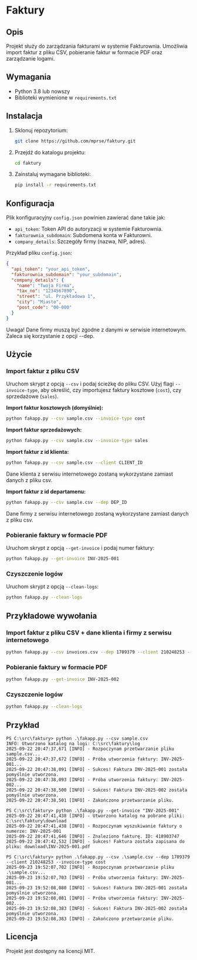 # Faktury

## Opis
Projekt służy do zarządzania fakturami w systemie Fakturownia. Umożliwia import faktur z pliku CSV, pobieranie faktur w formacie PDF oraz zarządzanie logami.

## Wymagania
- Python 3.8 lub nowszy
- Biblioteki wymienione w `requirements.txt`

## Instalacja
1. Sklonuj repozytorium:
   ```bash
   git clone https://github.com/mprse/faktury.git
   ```
2. Przejdź do katalogu projektu:
   ```bash
   cd faktury
   ```
3. Zainstaluj wymagane biblioteki:
   ```bash
   pip install -r requirements.txt
   ```

## Konfiguracja
Plik konfiguracyjny `config.json` powinien zawierać dane takie jak:
- `api_token`: Token API do autoryzacji w systemie Fakturownia.
- `fakturownia_subdomain`: Subdomena konta w Fakturowni.
- `company_details`: Szczegóły firmy (nazwa, NIP, adres).

Przykład pliku `config.json`:
```json
{
  "api_token": "your_api_token",
  "fakturownia_subdomain": "your_subdomain",
  "company_details": {
    "name": "Twoja Firma",
    "tax_no": "1234567890",
    "street": "ul. Przykładowa 1",
    "city": "Miasto",
    "post_code": "00-000"
  }
}
```

Uwaga! Dane firmy muszą być zgodne z danymi w serwisie internetowym.
Zaleca się korzystanie z opcji --dep.

## Użycie
### Import faktur z pliku CSV
Uruchom skrypt z opcją `--csv` i podaj ścieżkę do pliku CSV. Użyj flagi `--invoice-type`, aby określić, czy importujesz faktury kosztowe (`cost`), czy sprzedażowe (`sales`).

**Import faktur kosztowych (domyślnie):**
```bash
python fakapp.py --csv sample.csv --invoice-type cost
```

**Import faktur sprzedażowych:**
```bash
python fakapp.py --csv sample.csv --invoice-type sales
```

**Import faktur z id klienta:**
```bash
python fakapp.py --csv sample.csv --client CLIENT_ID
```
Dane klienta z serwisu internetowego zostaną wykorzystane zamiast danych z pliku csv.

**Import faktur z id departamenu:**
```bash
python fakapp.py --csv sample.csv --dep DEP_ID
```
Dane firmy z serwisu internetowego zostaną wykorzystane zamiast danych z pliku csv.

### Pobieranie faktury w formacie PDF
Uruchom skrypt z opcją `--get-invoice` i podaj numer faktury:
```bash
python fakapp.py --get-invoice INV-2025-001
```

### Czyszczenie logów
Uruchom skrypt z opcją `--clean-logs`:
```bash
python fakapp.py --clean-logs
```

## Przykładowe wywołania
### Import faktur z pliku CSV + dane klienta i firmy z serwisu internetowego
```bash
python fakapp.py --csv invoices.csv --dep 1709379 --client 210248253 --invoice-type cost
```

### Pobieranie faktury w formacie PDF
```bash
python fakapp.py --get-invoice INV-2025-002
```

### Czyszczenie logów
```bash
python fakapp.py --clean-logs
```

## Przykład
```
PS C:\src\faktury> python .\fakapp.py --csv sample.csv
INFO: Utworzono katalog na logi: C:\src\faktury\log
2025-09-22 20:47:37,671 [INFO] - Rozpoczynam przetwarzanie pliku sample.csv...
2025-09-22 20:47:37,672 [INFO] - Próba utworzenia faktury: INV-2025-001...
2025-09-22 20:47:38,091 [INFO] - Sukces! Faktura INV-2025-001 została pomyślnie utworzona.
2025-09-22 20:47:38,093 [INFO] - Próba utworzenia faktury: INV-2025-002...
2025-09-22 20:47:38,500 [INFO] - Sukces! Faktura INV-2025-002 została pomyślnie utworzona.
2025-09-22 20:47:38,501 [INFO] - Zakończono przetwarzanie pliku.

PS C:\src\faktury> python .\fakapp.py --get-invoice "INV-2025-001"
2025-09-22 20:47:41,438 [INFO] - Utworzono katalog na pobrane pliki: C:\src\faktury\download
2025-09-22 20:47:41,438 [INFO] - Rozpoczynam wyszukiwanie faktury o numerze: INV-2025-001
2025-09-22 20:47:41,646 [INFO] - Znaleziono fakturę. ID: 418903747
2025-09-22 20:47:42,532 [INFO] - Sukces! Faktura została zapisana do pliku: download\INV-2025-001.pdf

PS C:\src\faktury> python .\fakapp.py --csv .\sample.csv --dep 1709379 --client 210248253 --invoice-type cost
2025-09-23 19:52:07,702 [INFO] - Rozpoczynam przetwarzanie pliku .\sample.csv...
2025-09-23 19:52:07,703 [INFO] - Próba utworzenia faktury: INV-2025-001...
2025-09-23 19:52:08,080 [INFO] - Sukces! Faktura INV-2025-001 została pomyślnie utworzona.
2025-09-23 19:52:08,081 [INFO] - Próba utworzenia faktury: INV-2025-002...
2025-09-23 19:52:08,383 [INFO] - Sukces! Faktura INV-2025-002 została pomyślnie utworzona.
2025-09-23 19:52:08,383 [INFO] - Zakończono przetwarzanie pliku.
```

## Licencja
Projekt jest dostępny na licencji MIT.

